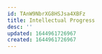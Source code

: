 ```yaml
---
id: TAnW9NbrXG8HSJsa4XBFz
title: Intellectual Progress
desc: ''
updated: 1644961726967
created: 1644961726967
---
```


